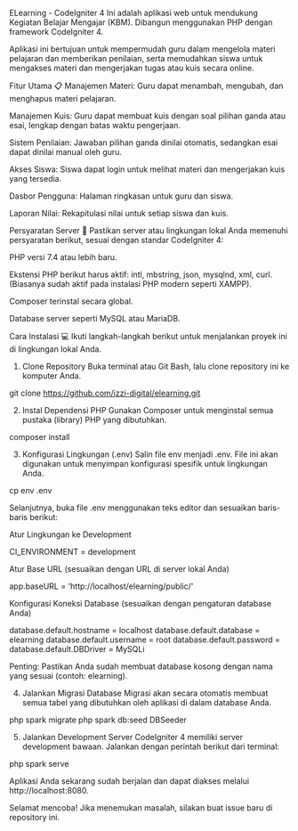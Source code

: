 ELearning - CodeIgniter 4
Ini adalah aplikasi web untuk mendukung Kegiatan Belajar Mengajar (KBM). Dibangun menggunakan PHP dengan framework CodeIgniter 4.

Aplikasi ini bertujuan untuk mempermudah guru dalam mengelola materi pelajaran dan memberikan penilaian, serta memudahkan siswa untuk mengakses materi dan mengerjakan tugas atau kuis secara online.

Fitur Utama 📋
Manajemen Materi: Guru dapat menambah, mengubah, dan menghapus materi pelajaran.

Manajemen Kuis: Guru dapat membuat kuis dengan soal pilihan ganda atau esai, lengkap dengan batas waktu pengerjaan.

Sistem Penilaian: Jawaban pilihan ganda dinilai otomatis, sedangkan esai dapat dinilai manual oleh guru.

Akses Siswa: Siswa dapat login untuk melihat materi dan mengerjakan kuis yang tersedia.

Dasbor Pengguna: Halaman ringkasan untuk guru dan siswa.

Laporan Nilai: Rekapitulasi nilai untuk setiap siswa dan kuis.

Persyaratan Server 🚀
Pastikan server atau lingkungan lokal Anda memenuhi persyaratan berikut, sesuai dengan standar CodeIgniter 4:

PHP versi 7.4 atau lebih baru.

Ekstensi PHP berikut harus aktif: intl, mbstring, json, mysqlnd, xml, curl. (Biasanya sudah aktif pada instalasi PHP modern seperti XAMPP).

Composer terinstal secara global.

Database server seperti MySQL atau MariaDB.

Cara Instalasi 💻
Ikuti langkah-langkah berikut untuk menjalankan proyek ini di lingkungan lokal Anda.

1. Clone Repository
   Buka terminal atau Git Bash, lalu clone repository ini ke komputer Anda.

git clone https://github.com/izzi-digital/elearning.git

2. Instal Dependensi PHP
   Gunakan Composer untuk menginstal semua pustaka (library) PHP yang dibutuhkan.

composer install

3. Konfigurasi Lingkungan (.env)
   Salin file env menjadi .env. File ini akan digunakan untuk menyimpan konfigurasi spesifik untuk lingkungan Anda.

cp env .env

Selanjutnya, buka file .env menggunakan teks editor dan sesuaikan baris-baris berikut:

Atur Lingkungan ke Development

CI_ENVIRONMENT = development

Atur Base URL (sesuaikan dengan URL di server lokal Anda)

app.baseURL = 'http://localhost/elearning/public/'

Konfigurasi Koneksi Database (sesuaikan dengan pengaturan database Anda)

database.default.hostname = localhost
database.default.database = elearning
database.default.username = root
database.default.password =
database.default.DBDriver = MySQLi

Penting: Pastikan Anda sudah membuat database kosong dengan nama yang sesuai (contoh: elearning).

4. Jalankan Migrasi Database
   Migrasi akan secara otomatis membuat semua tabel yang dibutuhkan oleh aplikasi di dalam database Anda.

php spark migrate
php spark db:seed DBSeeder

5. Jalankan Development Server
   CodeIgniter 4 memiliki server development bawaan. Jalankan dengan perintah berikut dari terminal:

php spark serve

Aplikasi Anda sekarang sudah berjalan dan dapat diakses melalui http://localhost:8080.

Selamat mencoba! Jika menemukan masalah, silakan buat issue baru di repository ini.
